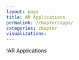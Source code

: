 ```yaml
---
layout: page
title: AR Applications
permalink: /chapter/apps/
categories: chapter
visualizations:
---
```


!AR Applications
